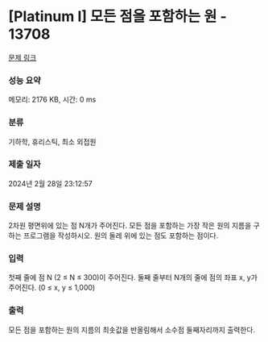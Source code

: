 # [Platinum I] 모든 점을 포함하는 원 - 13708 

[문제 링크](https://www.acmicpc.net/problem/13708) 

### 성능 요약

메모리: 2176 KB, 시간: 0 ms

### 분류

기하학, 휴리스틱, 최소 외접원

### 제출 일자

2024년 2월 28일 23:12:57

### 문제 설명

<p>2차원 평면위에 있는 점 N개가 주어진다. 모든 점을 포함하는 가장 작은 원의 지름을 구하는 프로그램을 작성하시오. 원의 둘레 위에 있는 점도 포함하는 점이다.</p>

### 입력 

 <p>첫째 줄에 점 N (2 ≤ N ≤ 300)이 주어진다. 둘째 줄부터 N개의 줄에 점의 좌표 x, y가 주어진다. (0 ≤ x, y ≤ 1,000)</p>

### 출력 

 <p>모든 점을 포함하는 원의 지름의 최솟값을 반올림해서 소수점 둘째자리까지 출력한다.</p>

